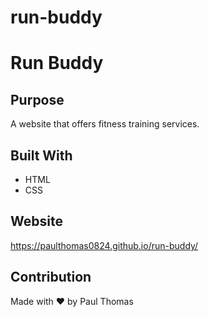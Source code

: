 # run-buddy
# Run Buddy

## Purpose
A website that offers fitness training services.

## Built With
* HTML
* CSS

## Website
https://paulthomas0824.github.io/run-buddy/

## Contribution
Made with ❤️ by Paul Thomas
